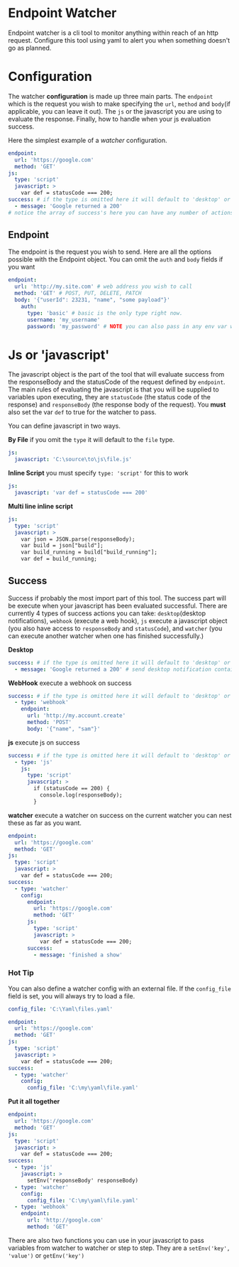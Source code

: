 # Endpoint Watcher

Endpoint watcher is a cli tool to monitor anything within reach of an http request. Configure this tool using yaml to alert you when
something doesn't go as planned. 

# Configuration

The watcher **configuration** is made up three main parts. The `endpoint` which is the request you wish to make specifying the `url`, 
`method` and `body`(if applicable, you can leave it out). The `js` or the javascript you are using to evaluate the response. Finally, how to handle when your js evaluation success. 

Here the simplest example of a *watcher* configuration. 

```yaml
endpoint:
  url: 'https://google.com'
  method: 'GET'
js:
  type: 'script'
  javascript: >
    var def = statusCode === 200;
success: # if the type is omitted here it will default to 'desktop' or a desktop notification
  - message: 'Google returned a 200' 
# notice the array of success's here you can have any number of actions of a success
```


## Endpoint

The endpoint is the request you wish to send. Here are all the options possible with the Endpoint object.
You can omit the `auth` and `body` fields if you want

```yaml
endpoint: 
  url: 'http://my.site.com' # web address you wish to call
  method: 'GET' # POST, PUT, DELETE, PATCH
  body: '{"userId": 23231, "name", "some payload"}'
    auth:
      type: 'basic' # basic is the only type right now. 
      username: 'my_username'
      password: 'my_password' # NOTE you can also pass in any env var with the ${var} syntax  
```


# Js or 'javascript'

The javascript object is the part of the tool that will evaluate success from the responseBody and the statusCode
of the request defined by `endpoint`. The main rules of evaluating the javascript is that you will be supplied to variables
upon executing, they are `statusCode` (the status code of the response) and `responseBody` (the response body of the request). 
You **must** also set the var `def` to true for the watcher to pass. 

You can define javascript in two ways.

**By File** if you omit the `type` it will default to the `file` type.
```yaml
js: 
  javascript: 'C:\source\to\js\file.js'
```


**Inline Script** you must specify `type: 'script'` for this to work
```yaml
js: 
  javascript: 'var def = statusCode === 200'
```

**Multi line inline script**
```yaml
js:
  type: 'script'
  javascript: >
    var json = JSON.parse(responseBody);
    var build = json["build"];
    var build_running = build["build_running"];
    var def = build_running;
```


## Success
Success if probably the most import part of this tool. The success part will be execute when your javascript has been
evaluated successful. There are currently 4 types of success actions you can take: `desktop`(desktop notifications), `webhook` (execute a web hook), 
`js` execute a javascript object (you also have access to `responseBody` and `statusCode`), and `watcher` (you can execute another watcher when one has finished successfully.)

**Desktop**
```yaml
success: # if the type is omitted here it will default to 'desktop' or a desktop notification
  - message: 'Google returned a 200' # send desktop notification containing text
```

**WebHook** execute a webhook on success
```yaml
success: # if the type is omitted here it will default to 'desktop' or a desktop notification
  - type: 'webhook'
    endpoint:
      url: 'http://my.account.create'
      method: 'POST'
      body: '{"name", "sam"}'
```

**js** execute js on success
```yaml
success: # if the type is omitted here it will default to 'desktop' or a desktop notification
  - type: 'js'
    js:
      type: 'script'
      javascript: >
        if (statusCode == 200) {
          console.log(responseBody);
        }
```

**watcher** execute a watcher on success on the current watcher you can nest these as far as you want.
```yaml
endpoint:
  url: 'https://google.com'
  method: 'GET'
js:
  type: 'script'
  javascript: >
    var def = statusCode === 200;
success:
  - type: 'watcher'
    config:
      endpoint:
        url: 'https://google.com'
        method: 'GET'
      js:
        type: 'script'
        javascript: >
          var def = statusCode === 200;
      success:
        - message: 'finished a show'
```

### Hot Tip
You can also define a watcher config with an external file. If the `config_file` field is set, you will always try to load a file. 
```yaml
config_file: 'C:\Yaml\files.yaml'
```

```yaml
endpoint:
  url: 'https://google.com'
  method: 'GET'
js:
  type: 'script'
  javascript: >
    var def = statusCode === 200;
success:
  - type: 'watcher'
    config:
      config_file: 'C:\my\yaml\file.yaml'
```

**Put it all together**

```yaml
endpoint:
  url: 'https://google.com'
  method: 'GET'
js:
  type: 'script'
  javascript: >
    var def = statusCode === 200;
success:
  - type: 'js'
    javascript: >
      setEnv('responseBody' responseBody)
  - type: 'watcher'
    config:
      config_file: 'C:\my\yaml\file.yaml'
  - type: 'webhook'
    endpoint:
      url: 'http://google.com'
      method: 'GET'
```

There are also two functions you can use in your javascript to pass variables from watcher to watcher or step to step. 
They are a `setEnv('key', 'value')` or `getEnv('key')`
